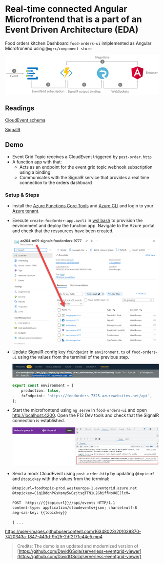 # Real-time connected Angular Microfrontend that is a part of an Event Driven Architecture (EDA)

Food orders kitchen Dashboard `food-orders-ui` imlplemented as Angular Microfronend using `@ngrx/component-store`

![architecture](_images/architecture.png)

## Readings

[CloudEvent schema](https://docs.microsoft.com/en-us/azure/event-grid/cloudevents-schema)

[SignalR](https://docs.microsoft.com/en-us/azure/azure-signalr)

## Demo

-   Event Grid Topic receives a CloudEvent triggered by `post-order.http`
-   A function app with that:
    -   Acts as an endpoint for the event grid topic webhook subscription using a binding
    -   Communicates with the SignalR service that provides a real time connection to the orders dashboard

### Setup & Steps

-   Install the [Azure Functions Core Tools](https://docs.microsoft.com/en-us/azure/azure-functions/functions-run-local#v2) and [Azure CLI](https://docs.microsoft.com/en-us/cli/azure/install-azure-cli?view=azure-cli-latest) and login to your [Azure tenant](https://azure.microsoft.com/en-us/free/).

-   Execute `create-foodorder-app.azcli` in [wsl bash](https://learn.microsoft.com/en-us/windows/wsl/install) to provision the environment and deploy the function app. Navigate to the Azure portal and check that the ressources have been created.

    ![azure](_images/azure.png)

-   Update SignalR config key `fxEndpoint` in `environment.ts` of `food-orders-ui` using the values from the terminal of the previous step.

    ![azure](_images/cfg.png)

    ```typescript
    export const environment = {
        production: false,
        fxEndpoint: 'https://foodorders-7325.azurewebsites.net/api',
    };
    ```

-   Start the microfrontend using `ng serve` in `food-orders-ui` and open [http://localhost:4200](http://localhost:4200). Open the F12 Dev tools and check that the SignalR connection is established.

    ![websocket](_images/websocket.png)

-   Send a mock CloudEvent using `post-order.http` by updating `@topicurl` and `@topickey` with the values from the terminal:

    ```
    @topicurl=foodtopic-prod.westeurope-1.eventgrid.azure.net
    @topickey=C1q1BdqhPGsNsmy5wBzjtsgTTN1u2GbiffNoU8EJlcM=

    POST  https://{{topicurl}}//api/events HTTP/1.1
    content-type: application/cloudevents+json; charset=utf-8
    aeg-sas-key: {{topickey}}

    { ...
    ```


https://user-images.githubusercontent.com/16348023/201038870-7420343a-f847-443d-9b25-2df2f71c44e5.mp4


> Credits: The demo is an updated and modernized version of [https://github.com/DavidGSola/serverless-eventgrid-viewer](https://github.com/DavidGSola/serverless-eventgrid-viewer)
